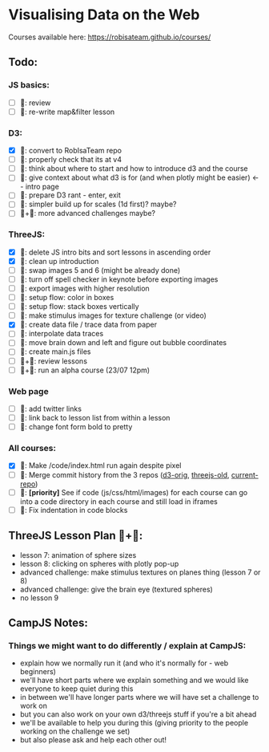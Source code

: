 # Visualising Data on the Web

Courses available here: https://robisateam.github.io/courses/

## Todo:

### JS basics:
- [ ] 🦄: review
- [ ] 🦄: re-write map&filter lesson

### D3:
- [x] 🦆: convert to RobIsaTeam repo
- [ ] 🦆: properly check that its at v4
- [ ] 🦄: think about where to start and how to introduce d3 and the course
- [ ] 🦄: give context about what d3 is for (and when plotly might be easier) <-- intro page
- [ ] 🦄: prepare D3 rant - enter, exit
- [ ] 🦄: simpler build up for scales (1d first)? maybe?
- [ ] 🦆+🦄: more advanced challenges maybe?

### ThreeJS:
- [x] 🦆: delete JS intro bits and sort lessons in ascending order
- [x] 🦄: clean up introduction
- [ ] 🦄: swap images 5 and 6 (might be already done)
- [ ] 🦄: turn off spell checker in keynote before exporting images
- [ ] 🦄: export images with higher resolution
- [ ] 🦄: setup flow: color in boxes 
- [ ] 🦄: setup flow: stack boxes vertically
- [ ] 🦄: make stimulus images for texture challenge (or video)
- [x] 🦄: create data file / trace data from paper
- [ ] 🦆: interpolate data traces
- [ ] 🦄: move brain down and left and figure out bubble coordinates
- [ ] 🦆: create main.js files
- [ ] 🦆+🦄: review lessons
- [ ] 🦆+🦄: run an alpha course (23/07 12pm)

### Web page
- [ ] 🦆: add twitter links
- [ ] 🦆: link back to lesson list from within a lesson
- [ ] 🦆: change font form bold to pretty

### All courses: 
- [x] 🦆: Make /code/index.html run again despite pixel
- [ ] 🦆: Merge commit history from the 3 repos ([d3-orig](https://github.com/IsaKiko/D3-visualising-data), [threejs-old](https://github.com/RobIsaTeam/ThreeJS-course), [current-repo](https://github.com/RobIsaTeam/courses))
- [ ] 🦆: **[priority]** See if code (js/css/html/images) for each course can go into a code directory in each course and still load in iframes
- [ ] 🦄: Fix indentation in code blocks

## ThreeJS Lesson Plan 🦆+🦄:
- lesson 7: animation of sphere sizes
- lesson 8: clicking on spheres with plotly pop-up
- advanced challenge: make stimulus textures on planes thing (lesson 7 or 8)
- advanced challenge: give the brain eye (textured spheres)
- no lesson 9

## CampJS Notes:

### Things we might want to do differently / explain at CampJS:
- explain how we normally run it (and who it's normally for - web beginners)
- we'll have short parts where we explain something and we would like everyone to keep quiet during this
- in between we'll have longer parts where we will have set a challenge to work on
- but you can also work on your own d3/threejs stuff if you're a bit ahead
- we'll be available to help you during this (giving priority to the people working on the challenge we set) 
- but also please ask and help each other out! 
